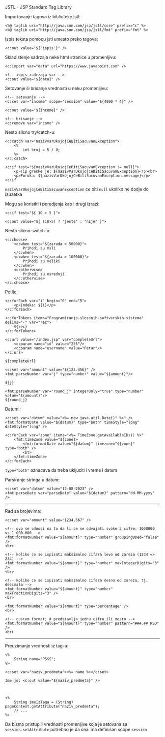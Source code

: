 JSTL - JSP Standard Tag Library

Importovanje tagova iz biblioteke jstl:
```
<%@ taglib uri="http://java.sun.com/jsp/jstl/core" prefix="c" %> 
<%@ taglib uri="http://java.sun.com/jsp/jstl/fmt" prefix="fmt" %> 
```

Ispis teksta pomocu jstl umesto preko tagova:
```
<c:out value="${'ispis'}" />
```


Skladistenje sadrzaja neke html stranice u promenljivu:
```
<c:import var="data" url="https://www.javapoint.com" />

<!-- ispis zadrzaja var -->
<c:out value="${data}" />
```


Setovanje ili brisanje vrednosti u neku promenljivu:
```
<!-- setovanje -->
<c:set var="income" scope="session" value="${4000 * 4}" /> 

<c:out value="${income}" /> 

<!-- brisanje -->
<c:remove var="income" /> 
```


Nesto slicno try/catch-u:
```
<c:catch var="nazivVarUkojojCeBitiSacuvanException">
    <% 
        int broj = 5 / 0;
    %>
</c:catch>

<c:if test="${nazivVarUkojojCeBitiSacuvanException != null}">
    <p>Tip greske je: ${nazivVarUkojojCeBitiSacuvanException}</p><br>
    <p>Poruka: ${nazivVarUkojojCeBitiSacuvanException.message}</p>
<c:if
```

`nazivVarUkojojCeBitiSacuvanException` ce biti `null` ukoliko ne dodje do izuzetka


Mogu se koristiti i poredjenja kao i drugi izrazi:
```
<c:if test="${ 10 > 5 }">

<c:out value="${ (10>5) ? "jeste" : "nije" }">
```


Nesto slicno switch-u:
```
<c:choose>
    <c:when test="${zarada > 50000}">
        Prihodi su mali
    </c:when>
    <c:when test="${zarada > 100000}">
        Prihodi su veliki
    </c:when>
    <c:otherwise>
        Prihodi su osrednji
    </c:otherwise>
</c:choose>
```

Petlje:
```
<c:forEach var="i" begin="0" end="5">
    <p>Indeks: ${i}</p>
</c:forEach>
```


```
<c:forTokens items="Programiranje-slozenih-softverskih-sistema" delims="-" var="rec">
    ${rec}
</c:forTokens>
```

```
<c:url value="/index.jsp" var="completeUrl">
    <c:param name="id" value="255"/>
    <c:param name="username" value="Petar"/>
</c:url>

${completeUrl}
```


```
<c:set var="amount" value="${123.456}" /> 
<fmt:parseNumber var="j" type="number" value="${amount}"/>

${j}

<fmt:parseNumber var="round_j" integerOnly="true" type="number" value="${amount}"/>
${round_j}
```

Datumi:
```
<c:set var="datum" value="<%= new java.util.Date()" %>" />   
<fmt:formatDate value="${datum}" type="both" timeStyle="long" dateStyle="long" />

<c:forEach var="zone" items="<%= TimeZone.getAvailableIDs() %>"
    <fmt:timeZone value="${zone}>
        <fmt:formatDate value="${datum}" timezone="${zone}" type="both" />
        <bt>
    </fmt:timeZone>
</c:forEach>
```

`type="both"` oznacava da treba ukljuciti i vreme i datum


Parsiranje stringa u datum:
```
<c:set var="datum" value="12-08-2023" />
<fmt:parseDate var="parseDate" value="${datum}" pattern="dd-MM-yyyy" />
```

---

Rad sa brojevima:
```
<c:set var="amount" value="1234.567" />

<!-- ovo se odnosi na to da li ce se odvajati svake 3 cifre: 1000000 vs 1.000.000 -->
<fmt:formatNumber value="${amount}" type="number" groupingUsed="false" /> 
<br>

<!-- koliko ce se ispisati maksimalno cifara levo od zareza (1234 => 234) -->
<fmt:formatNumber value="${amount}" type="number" maxIntegerDigits="3" />
<br>

<!-- koliko ce se ispisati maksimalno cifara desno od zareza, tj. decimala -->
<fmt:formatNumber value="${amount}" type="number" maxFractionDigits="3" />
<br>

<fmt:formatNumber value="${amount}" type="percentage" />
<br>

<!-- custom format; # predstavlja jednu cifru ili mesto -->
<fmt:formatNumber value="${amount}" type="number" pattern="###.## RSD" />
<br>
```

---

Preuzimanje vrednosti iz tag-a:
```
<% 
    String name="PSSS";
%>

<c:set var="naziv_predmeta"><%= name %></c:set>

Ime je: <c:out value="${naziv_predmeta}" />



<%
    String imeIzTaga = (String) pageContext.getAttribute("naziv_predmeta");
    // ...
%>
```

Da bismo pristupili vrednosti promenljive koja je setovana sa `session.setAttribute`
potrebno je da ona ima definisan scope `session`


